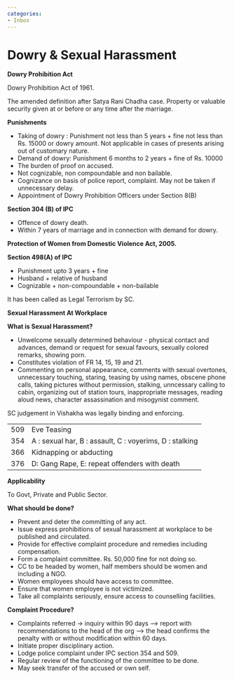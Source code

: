 ```yaml
---
categories:
- Inbox
---
```

# Dowry & Sexual Harassment

  

**Dowry Prohibition Act**

Dowry Prohibition Act of 1961.

  

The amended definition after Satya Rani Chadha case. Property or valuable security given at or before or any time after the marriage.

  

**Punishments**

- Taking of dowry : Punishment not less than 5 years + fine not less than Rs. 15000 or dowry amount. Not applicable in cases of presents arising out of customary nature.
- Demand of dowry: Punishment 6 months to 2 years + fine of Rs. 10000
- The burden of proof on accused.
- Not cognizable, non compoundable and non bailable.
- Cognizance on basis of police report, complaint. May not be taken if unnecessary delay.
- Appointment of Dowry Prohibition Officers under Section 8(B)

  

**Section 304 (B) of IPC**

- Offence of dowry death.
- Within 7 years of marriage and in connection with demand for dowry.

  

**Protection of Women from Domestic Violence Act, 2005.**

**Section 498(A) of IPC**

- Punishment upto 3 years + fine
- Husband + relative of husband
- Cognizable + non-compoundable + non-bailable

It has been called as Legal Terrorism by SC.

  

  

  

**Sexual Harassment At Workplace**

**What is Sexual Harassment?**

- Unwelcome sexually determined behaviour - physical contact and advances, demand or request for sexual favours, sexually colored remarks, showing porn.
- Constitutes violation of FR 14, 15, 19 and 21.
- Commenting on personal appearance, comments with sexual overtones, unnecessary touching, staring, teasing by using names, obscene phone calls, taking pictures without permission, stalking, unncessary calling to cabin, organizing out of station tours, inappropriate messages, reading aloud news, character assassination and misogynist comment.

  

SC judgement in Vishakha was legally binding and enforcing.

  

|     |     |
| --- | --- |
| 509 | Eve Teasing |
| 354 | A : sexual har, B : assault, C : voyerims, D : stalking |
| 366 | Kidnapping or abducting |
| 376 | D: Gang Rape, E: repeat offenders with death |

  

  

**Applicability**

To Govt, Private and Public Sector.

  

**What should be done?**

- Prevent and deter the committing of any act.
- Issue express prohibitions of sexual harassment at workplace to be published and circulated.
- Provide for effective complaint procedure and remedies including compensation.
- Form a complaint committee. Rs. 50,000 fine for not doing so.
- CC to be headed by women, half members should be women and including a NGO.
- Women employees should have access to committee.
- Ensure that women employee is not victimized.
- Take all complaints seriously, ensure access to counselling facilities.

  

**Complaint Procedure?**

- Complaints referred -> inquiry within 90 days --> report with recommendations to the head of the org --> the head confirms the penalty with or without modification within 60 days.
- Initiate proper disciplinary action.
- Lodge police complaint under IPC section 354 and 509.
- Regular review of the functioning of the committee to be done.
- May seek transfer of the accused or own self.